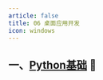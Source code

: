 ```yaml
---
article: false
title: 06 桌面应用开发
icon: windows
---
```


## 一、[Python基础](/python/1、Python基础/)  :clown_face:
